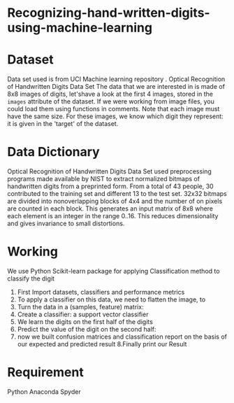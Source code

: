 # Recognizing-hand-written-digits-using-machine-learning

 
# Dataset
Data set used is from UCI Machine learning repository .
Optical Recognition of Handwritten Digits Data Set
The data that we are interested in is made of 8x8 images of digits, let'shave a look at the first 4 images, stored in the `images` attribute of the
 dataset.  If we were working from image files, you could load them using functions in comments.  Note that each image must have the same size. For these images, we know which digit they represent: it is given in the 'target' of the dataset.

# Data Dictionary
Optical Recognition of Handwritten Digits Data Set used preprocessing programs made available by NIST to extract normalized bitmaps of handwritten digits from a preprinted form. From a total of 43 people, 30 contributed to the training set and different 13 to the test set. 32x32 bitmaps are divided into nonoverlapping blocks of 4x4 and the number of on pixels are counted in each block. This generates an input matrix of 8x8 where each element is an integer in the range 0..16. This reduces dimensionality and gives invariance to small distortions. 

# Working
We use Python Scikit-learn package for applying Classification method to classify the digit
1. First Import datasets, classifiers and performance metrics
2. To apply a classifier on this data, we need to flatten the image, to
 3. Turn the data in a (samples, feature) matrix:
 4. Create a classifier: a support vector classifier
5. We learn the digits on the first half of the digits
6. Predict the value of the digit on the second half:
7. now we built confusion matrices and classification report on the basis of our expected and predicted result
8.Finally print our Result

# Requirement
Python Anaconda 
Spyder
